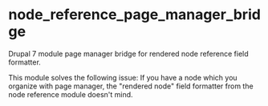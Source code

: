 # node_reference_page_manager_bridge
Drupal 7 module page manager bridge for rendered node reference field formatter.

This module solves the following issue: If you have a node which you organize with page manager, the "rendered node" field formatter from the node reference module doesn't mind.

